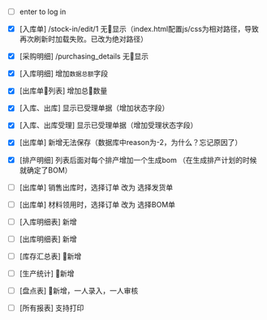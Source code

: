 + [ ] enter to log in

+ [x] [入库单] /stock-in/edit/1 无显示（index.html配置js/css为相对路径，导致再次刷新时加载失败。已改为绝对路径）
+ [x] [采购明细] /purchasing_details 无显示
+ [x] [入库明细] 增加`数据总额`字段
+ [x] [出库单列表] 增加总数量
+ [x] [入库、出库] 显示已受理单据（增加状态字段）
+ [x] [入库、出库受理] 显示已受理单据（增加受理状态字段）
+ [x] [出库单] 新增无法保存（数据库中reason为-2，为什么？忘记原因了）
+ [x] [排产明细] 列表后面对每个排产增加一个生成bom （在生成排产计划的时候就确定了BOM）
+ [ ] [出库单] 销售出库时，选择订单 改为 选择发货单
+ [ ] [出库单] 材料领用时，选择订单 改为 选择BOM单
+ [ ] [入库明细表] 新增
+ [ ] [出库明细表] 新增
+ [ ] [库存汇总表] 新增
+ [ ] [生产统计] 新增
+ [ ] [盘点表] 新增，一人录入，一人审核
+ [ ] [所有报表] 支持打印